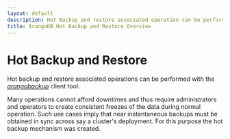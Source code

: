 ```yaml
---
layout: default
description: Hot Backup and restore associated operation can be performed via the arangobackup client tool.
title: ArangoDB Hot Backup and Restore Overview
---
```

Hot Backup and Restore
======================

Hot backup and restore associated operations can be performed with the
[_arangobackup_](programs-arangobackup.html) client tool.

Many operations cannot afford downtimes and thus require administrators and
operators to create consistent freezes of the data during normal operation.
Such use cases imply that near instantaneous backups must be obtained in sync
across say a cluster's deployment. For this purpose the hot backup mechanism
was created.
